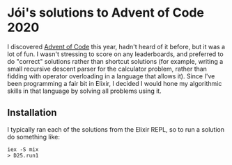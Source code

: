 # Jói's solutions to Advent of Code 2020

I discovered [Advent of Code](https://adventofcode.com/) this year, hadn't heard of it before, but it was a lot of fun. I wasn't stressing to score on any leaderboards, and preferred to do "correct" solutions rather than shortcut solutions (for example, writing a small recursive descent parser for the calculator problem, rather than fidding with operator overloading in a language that allows it). Since I've been programming a fair bit in Elixir, I decided I would hone my algorithmic skills in that language by solving all problems using it.

## Installation

I typically ran each of the solutions from the Elixir REPL, so to run a solution do something like:

```
iex -S mix
> D25.run1
```
